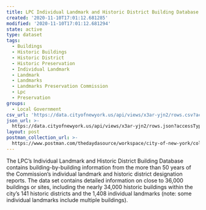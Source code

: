 ```yaml
---
title: LPC Individual Landmark and Historic District Building Database
created: '2020-11-10T17:01:12.681285'
modified: '2020-11-10T17:01:12.681294'
state: active
type: dataset
tags:
  - Buildings
  - Historic Buildings
  - Historic District
  - Historic Preservation
  - Individual Landmark
  - Landmark
  - Landmarks
  - Landmarks Preservation Commission
  - Lpc
  - Preservation
groups:
  - Local Government
csv_url: 'https://data.cityofnewyork.us/api/views/x3ar-yjn2/rows.csv?accessType=DOWNLOAD'
json_url: >-
  https://data.cityofnewyork.us/api/views/x3ar-yjn2/rows.json?accessType=DOWNLOAD
layout: post
postman_collection_url: >-
  https://www.postman.com/thedaydasource/workspace/city-of-new-york/collection/15909983-09584957-bacc-4dad-9d3e-7475b8f3854e
---
```

The LPC’s Individual Landmark and Historic District Building Database contains building-by-building information from the more than 50 years of the Commission’s individual landmark and historic district designation reports. The data set contains detailed information on close to 36,000 buildings or sites, including the nearly 34,000 historic buildings within the city’s 141 historic districts and the 1,408 individual landmarks (note: some individual landmarks include multiple buildings).
